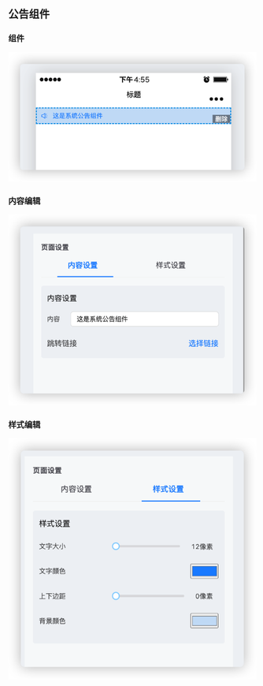 ## 公告组件

### 组件
![组件](./images/content.png)
### 内容编辑
![内容编辑](./images/editor-content.png)
### 样式编辑
![样式编辑](./images/editor-style.png)